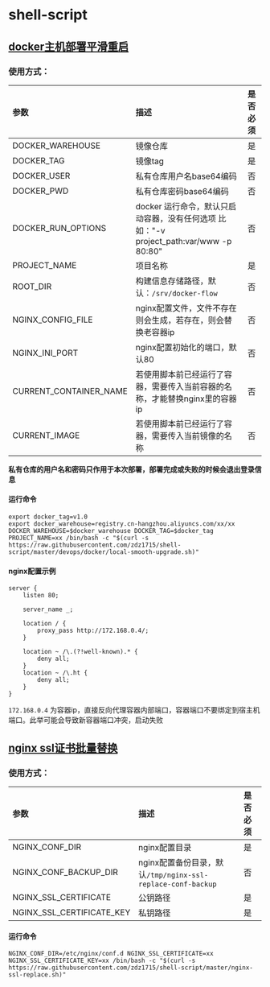 # shell-script

## [docker主机部署平滑重启](./devops/docker/local-smooth-upgrade.sh) 

### 使用方式：

| 参数 | 描述 | 是否必须 |
| :---- | :---- | :---- |
| DOCKER_WAREHOUSE | 镜像仓库 | 是 |
| DOCKER_TAG | 镜像tag | 是 |
| DOCKER_USER | 私有仓库用户名base64编码 | 否 |
| DOCKER_PWD | 私有仓库密码base64编码 | 否 | 
| DOCKER_RUN_OPTIONS | docker 运行命令，默认只启动容器，没有任何选项 比如："-v project_path:var/www -p 80:80" | 否 |
| PROJECT_NAME | 项目名称 | 是 |
| ROOT_DIR | 构建信息存储路径，默认：`/srv/docker-flow` | 否 |
| NGINX_CONFIG_FILE | nginx配置文件，文件不存在则会生成，若存在，则会替换老容器ip| 否 |
| NGINX_INI_PORT | nginx配置初始化的端口，默认80 | 否 |
| CURRENT_CONTAINER_NAME | 若使用脚本前已经运行了容器，需要传入当前容器的名称，才能替换nginx里的容器ip | 否 |
| CURRENT_IMAGE | 若使用脚本前已经运行了容器，需要传入当前镜像的名称 | 否 |

**私有仓库的用户名和密码只作用于本次部署，部署完成或失败的时候会退出登录信息**

#### 运行命令
```shell script
export docker_tag=v1.0
export docker_warehouse=registry.cn-hangzhou.aliyuncs.com/xx/xx
DOCKER_WAREHOUSE=$docker_warehouse DOCKER_TAG=$docker_tag PROJECT_NAME=xx /bin/bash -c "$(curl -s  https://raw.githubusercontent.com/zdz1715/shell-script/master/devops/docker/local-smooth-upgrade.sh)"
```

#### nginx配置示例
```editorconfig
server {
    listen 80;

    server_name _;

    location / {
        proxy_pass http://172.168.0.4/;
    }

    location ~ /\.(?!well-known).* {
        deny all;
    }
    location ~ /\.ht {
        deny all;
    }
}
```

`172.168.0.4` 为容器ip，直接反向代理容器内部端口，容器端口不要绑定到宿主机端口。此举可能会导致新容器端口冲突，启动失败

## [nginx ssl证书批量替换](./nginx-ssl-replace.sh)
 
### 使用方式：

| 参数 | 描述 | 是否必须 |
| :---- | :---- | :---- |
| NGINX_CONF_DIR | nginx配置目录 | 是 |
| NGINX_CONF_BACKUP_DIR | nginx配置备份目录，默认`/tmp/nginx-ssl-replace-conf-backup` | 否 |
| NGINX_SSL_CERTIFICATE | 公钥路径 | 是 |
| NGINX_SSL_CERTIFICATE_KEY | 私钥路径 | 是 |

#### 运行命令
```shell script
NGINX_CONF_DIR=/etc/nginx/conf.d NGINX_SSL_CERTIFICATE=xx NGINX_SSL_CERTIFICATE_KEY=xx /bin/bash -c "$(curl -s  https://raw.githubusercontent.com/zdz1715/shell-script/master/nginx-ssl-replace.sh)"
```